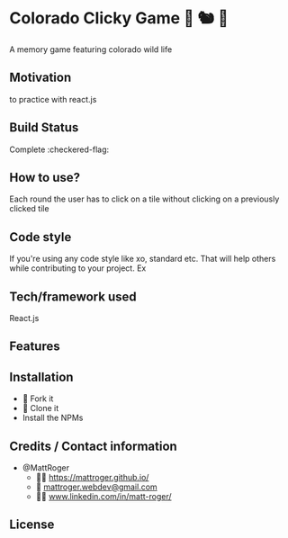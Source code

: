 # Colorado Clicky Game :deer: :chipmunk:	:eagle:	
A memory game featuring colorado wild life

## Motivation
to practice with react.js

## Build Status
Complete :checkered-flag:

## How to use?
Each round the user has to click on a tile without clicking on a previously clicked tile

## Code style
If you're using any code style like xo, standard etc. That will help others while contributing to your project. Ex

## Tech/framework used
React.js

## Features

## Installation
* :trident: Fork it
* :sheep: Clone it
* Install the NPMs



## Credits / Contact information
* @MattRoger 
  * :man_office_worker: https://mattroger.github.io/
  * :e-mail: mattroger.webdev@gmail.com
  * :man_office_worker: www.linkedin.com/in/matt-roger/


## License
